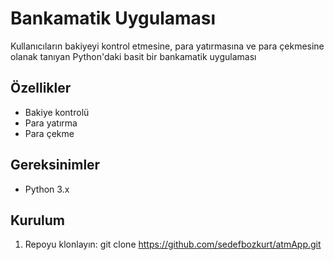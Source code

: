 # Bankamatik Uygulaması

Kullanıcıların bakiyeyi kontrol etmesine, para yatırmasına ve para çekmesine olanak tanıyan Python'daki basit bir bankamatik uygulaması

## Özellikler
- Bakiye kontrolü
- Para yatırma
- Para çekme

## Gereksinimler
- Python 3.x

## Kurulum
1. Repoyu klonlayın:
  git clone https://github.com/sedefbozkurt/atmApp.git
